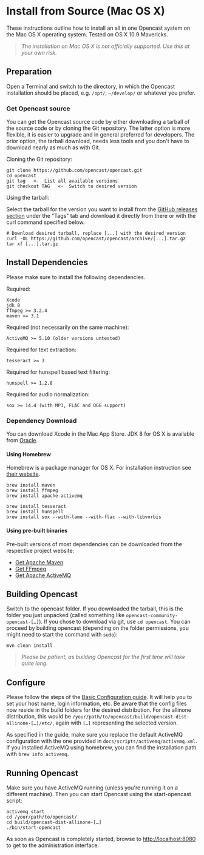Install from Source (Mac OS X)
====================================

These instructions outline how to install an all in one Opencast system on the Mac OS X operating system.
Tested on OS X 10.9 Mavericks.

> *The installation on Mac OS X is not officially supported. Use this at your own risk.*


Preparation
-----------

Open a Terminal and switch to the directory, in which the Opencast installation should be placed, e.g. `/opt/`,
`~/develop/` or whatever you prefer.

### Get Opencast source

You can get the Opencast source code by either downloading a tarball of the source code or by cloning the Git
repository. The latter option is more flexible, it is easier to upgrade and in general preferred for developers. The
prior option, the tarball download, needs less tools and you don't have to download nearly as much as with Git.

Cloning the Git repository:

    git clone https://github.com/opencast/opencast.git
    cd opencast
    git tag   <-  List all available versions
    git checkout TAG   <-  Switch to desired version

Using the tarball:

Select the tarball for the version you want to install
from the [GitHub releases section](https://github.com/opencast/opencast/releases) under the "Tags" tab and download it
directly from there or with the curl command specified below.

    # Download desired tarball, replace [...] with the desired version
    curl -OL https://github.com/opencast/opencast/archive/[...].tar.gz
    tar xf [...].tar.gz


Install Dependencies
--------------------

Please make sure to install the following dependencies.

Required:

    Xcode
    jdk 8
    ffmpeg >= 3.2.4
    maven >= 3.1

Required (not necessarily on the same machine):

    ActiveMQ >= 5.10 (older versions untested)

Required for text extraction:

    tesseract >= 3

Required for hunspell based text filtering:

    hunspell >= 1.2.8

Required for audio normalization:

    sox >= 14.4 (with MP3, FLAC and OGG support)

### Dependency Download

You can download Xcode in the Mac App Store. JDK 8 for OS X is available from
[Oracle](http://www.oracle.com/technetwork/java/javase/downloads/index.html).

#### Using Homebrew

Homebrew is a package manager for OS X. For installation instruction see [their website](http://brew.sh/).

    brew install maven
    brew install ffmpeg
    brew install apache-activemq

    brew install tesseract
    brew install hunspell
    brew install sox --with-lame --with-flac --with-libvorbis

#### Using pre-built binaries

Pre-built versions of most dependencies can be downloaded from the respective project website:

 - [Get Apache Maven](https://maven.apache.org/download.cgi)
 - [Get FFmpeg](http://ffmpeg.org/download.html)
 - [Get Apache ActiveMQ](http://activemq.apache.org/download.html)


Building Opencast
-----------------

Switch to the opencast folder. If you downloaded the tarball, this is the folder you just unpacked (called something
like `opencast-community-opencast-[…]`). If you chose to download via git, use `cd opencast`. You can proceed by
building opencast (depending on the folder permissions, you might need to start the command with `sudo`):
       
    mvn clean install

> *Please be patient, as building Opencast for the first time will take quite long.*

Configure
---------

Please follow the steps of the [Basic Configuration guide](../configuration/basic.md). It will help you to set your host
name, login information, etc. Be aware that the config files now reside in the build folders for the desired
distribution. For the allinone distribution, this would be
`/your/path/to/opencast/build/opencast-dist-allinone-[…]/etc/`, again with `[…]` representing the selected version.

As specified in the guide, make sure you replace the default ActiveMQ configuration with the one provided in
`docs/scripts/activemq/activemq.xml`. If you installed ActiveMQ using homebrew, you can find the installation path with
`brew info activemq`.

Running Opencast
----------------

Make sure you have ActiveMQ running (unless you're running it on a different machine). Then you can start Opencast using
the start-opencast script:

    activemq start
    cd /your/path/to/opencast/
    cd build/opencast-dist-allinone-[…]
    ./bin/start-opencast

As soon as Opencast is completely started, browse to [http://localhost:8080](http://localhost:8080) to get to the
administration interface.
